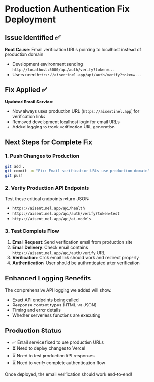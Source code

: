 # Production Authentication Fix Deployment

## Issue Identified ✅
**Root Cause**: Email verification URLs pointing to localhost instead of production domain
- Development environment sending `http://localhost:5000/api/auth/verify?token=...`
- Users need `https://aisentinel.app/api/auth/verify?token=...`

## Fix Applied ✅
**Updated Email Service**: 
- Now always uses production URL (`https://aisentinel.app`) for verification links
- Removed development localhost logic for email URLs
- Added logging to track verification URL generation

## Next Steps for Complete Fix

### 1. Push Changes to Production
```bash
git add .
git commit -m "Fix: Email verification URLs use production domain"
git push
```

### 2. Verify Production API Endpoints
Test these critical endpoints return JSON:
- `https://aisentinel.app/api/health` 
- `https://aisentinel.app/api/auth/verify?token=test`
- `https://aisentinel.app/api/ai-models`

### 3. Test Complete Flow
1. **Email Request**: Send verification email from production site
2. **Email Delivery**: Check email contains `https://aisentinel.app/api/auth/verify` URL
3. **Verification**: Click email link should work and redirect properly
4. **Authentication**: User should be authenticated after verification

## Enhanced Logging Benefits
The comprehensive API logging we added will show:
- Exact API endpoints being called
- Response content types (HTML vs JSON)
- Timing and error details
- Whether serverless functions are executing

## Production Status
- ✅ Email service fixed to use production URLs
- ⏳ Need to deploy changes to Vercel
- ⏳ Need to test production API responses
- ⏳ Need to verify complete authentication flow

Once deployed, the email verification should work end-to-end!